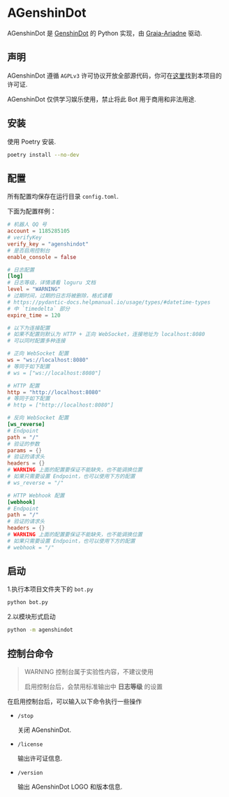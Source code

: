 # AGenshinDot

AGenshinDot 是 [GenshinDot](https://github.com/MingxuanGame/GenshinDot) 的 Python 实现，由 [Graia-Ariadne](https://github.com/GraiaProject/Ariadne) 驱动.

## 声明

AGenshinDot 遵循 `AGPLv3` 许可协议开放全部源代码，你可在[这里](./LICENSE)找到本项目的许可证.

AGenshinDot 仅供学习娱乐使用，禁止将此 Bot 用于商用和非法用途.

## 安装

使用 Poetry 安装.

```bash
poetry install --no-dev
```

## 配置

所有配置均保存在运行目录 `config.toml`.

下面为配置样例：

```toml
# 机器人 QQ 号
account = 1185285105
# verifyKey
verify_key = "agenshindot"
# 是否启用控制台
enable_console = false

# 日志配置
[log]
# 日志等级，详情请看 loguru 文档
level = "WARNING"
# 过期时间，过期的日志将被删除，格式请看 
# https://pydantic-docs.helpmanual.io/usage/types/#datetime-types
# 中 `timedelta` 部分
expire_time = 120

# 以下为连接配置
# 如果不配置则默认为 HTTP + 正向 WebSocket，连接地址为 localhost:8080
# 可以同时配置多种连接

# 正向 WebSocket 配置
ws = "ws://localhost:8080"
# 等同于如下配置
# ws = ["ws://localhost:8080"]

# HTTP 配置
http = "http://localhost:8080"
# 等同于如下配置
# http = ["http://localhost:8080"]

# 反向 WebSocket 配置
[ws_reverse]
# Endpoint
path = "/"
# 验证的参数
params = {}
# 验证的请求头
headers = {}
# WARNING 上面的配置要保证不能缺失，也不能调换位置
# 如果只需要设置 Endpoint，也可以使用下方的配置
# ws_reverse = "/"

# HTTP Webhook 配置
[webhook]
# Endpoint
path = "/"
# 验证的请求头
headers = {}
# WARNING 上面的配置要保证不能缺失，也不能调换位置
# 如果只需要设置 Endpoint，也可以使用下方的配置
# webhook = "/"
```

## 启动

1.执行本项目文件夹下的 `bot.py`

```bash
python bot.py
```

2.以模块形式启动

```bash
python -m agenshindot
```

## 控制台命令

> WARNING
> 控制台属于实验性内容，不建议使用
>
>启用控制台后，会禁用标准输出中 **日志等级** 的设置

在启用控制台后，可以输入以下命令执行一些操作

* `/stop`

  关闭 AGenshinDot.

* `/license`

  输出许可证信息.

* `/version`

  输出 AGenshinDot LOGO 和版本信息.
